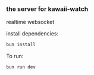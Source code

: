 ### the server for kawaii-watch
realtime websocket

install dependencies:
```sh
bun install
```

To run:
```sh
bun run dev
```
